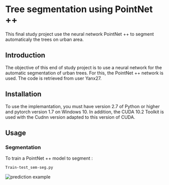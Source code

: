 # Tree segmentation using PointNet ++

This final study project use the neural network PointNet ++ to segment automaticaly the trees on urban area.

## Introduction 
The objective of this end of study project is to use a neural network for the automatic segmentation of urban trees.
For this, the PointNet ++ network is used. The code is retrieved from user Yanx27.

## Installation  
To use the implemantation, you must have version 2.7 of Python or higher and pytorch version 1.7 on Windows 10. 
In addition, the CUDA 10.2 Toolkit is used with the Cudnn version adapted to this version of CUDA.

## Usage 
### Segmentation 
To train a PointNet ++ model to segment : 

    Train-test_sem-seg.py
  
 
![prediction example](https://github.com/charlesq34/pointnet2/blob/master/doc/teaser.jpg)
